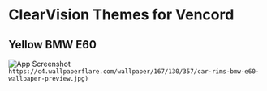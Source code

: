 
# ClearVision Themes for Vencord



## Yellow BMW E60

![App Screenshot](https://c4.wallpaperflare.com/wallpaper/167/130/357/car-rims-bmw-e60-wallpaper-preview.jpg)
`https://c4.wallpaperflare.com/wallpaper/167/130/357/car-rims-bmw-e60-wallpaper-preview.jpg)`
